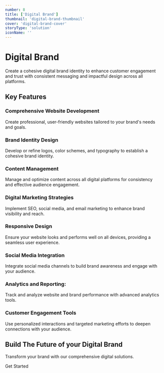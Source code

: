 ```yaml
---
number: 8
title: ['Digital Brand']
thumbnail: 'digital-brand-thumbnail'
cover: 'digital-brand-cover'
storyType: 'solution'
iconName: ''
---
```


# Digital Brand

Create a cohesive digital brand identity to enhance customer engagement and trust with consistent messaging and impactful design across all platforms.

## Key Features

### Comprehensive Website Development

Create professional, user-friendly websites tailored to your brand's needs and goals.

### Brand Identity Design

Develop or refine logos, color schemes, and typography to establish a cohesive brand identity.

### Content Management

Manage and optimize content across all digital platforms for consistency and effective audience engagement.

### Digital Marketing Strategies

Implement SEO, social media, and email marketing to enhance brand visibility and reach.

### Responsive Design

Ensure your website looks and performs well on all devices, providing a seamless user experience.

### Social Media Integration

Integrate social media channels to build brand awareness and engage with your audience.

### Analytics and Reporting:

Track and analyze website and brand performance with advanced analytics tools.

### Customer Engagement Tools

Use personalized interactions and targeted marketing efforts to deepen connections with your audience.

## Build The Future of your Digital Brand

Transform your brand with our comprehensive digital solutions.

Get Started